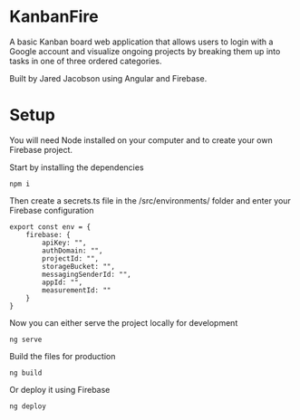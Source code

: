 # KanbanFire

A basic Kanban board web application that allows users to login with a Google account and visualize ongoing projects by breaking them up into tasks in one of three ordered categories.

Built by Jared Jacobson using Angular and Firebase.

# Setup
You will need Node installed on your computer and to create your own Firebase project.

Start by installing the dependencies
```
npm i
```

Then create a secrets.ts file in the /src/environments/ folder and enter your Firebase configuration
```
export const env = {
    firebase: {
        apiKey: "",
        authDomain: "",
        projectId: "",
        storageBucket: "",
        messagingSenderId: "",
        appId: "",
        measurementId: ""
    }
}
```

Now you can either serve the project locally for development
```
ng serve
```

Build the files for production
```
ng build
```

Or deploy it using Firebase
```
ng deploy
```